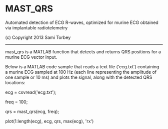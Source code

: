 # MAST_QRS
Automated detection of ECG R-waves, optimized for murine ECG obtained via implantable radiotelemetry

(c) Copyright 2013 Sami Torbey
__________________________________________________________________________________________________
mast_qrs is a MATLAB function that detects and returns QRS positions for a murine ECG vector input. 

Below is a MATLAB code sample that reads a text file ('ecg.txt') containing a murine ECG sampled at 100 Hz (each line representing the amplitude of one sample or 10 ms) and plots the signal, along with the detected QRS locations:


ecg = csvread('ecg.txt');

freq = 100;

qrs = mast_qrs(ecg, freq);

plot(1:length(ecg), ecg, qrs, max(ecg), 'rx')
